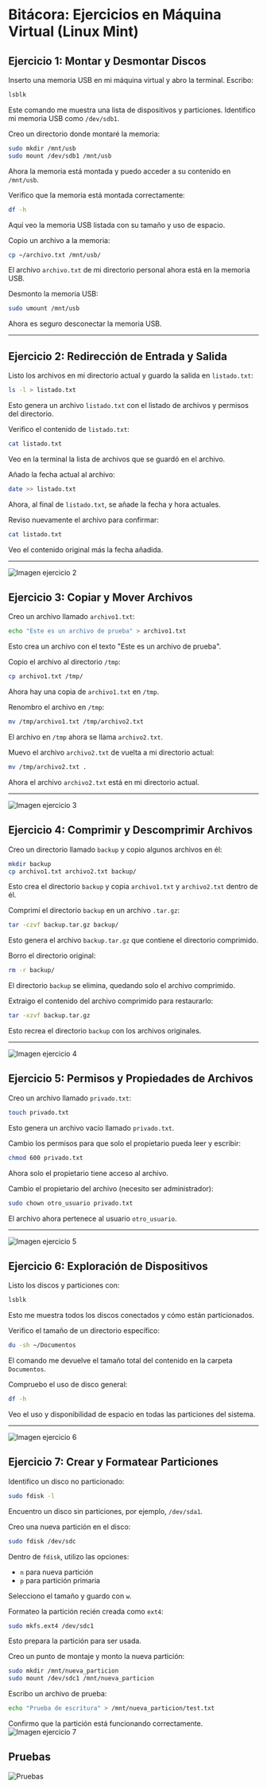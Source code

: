 # Bitácora: Ejercicios en Máquina Virtual (Linux Mint)

## Ejercicio 1: Montar y Desmontar Discos

Inserto una memoria USB en mi máquina virtual y abro la terminal. Escribo:

```bash
lsblk
```

Este comando me muestra una lista de dispositivos y particiones. Identifico mi memoria USB como `/dev/sdb1`.

Creo un directorio donde montaré la memoria:

```bash
sudo mkdir /mnt/usb
sudo mount /dev/sdb1 /mnt/usb
```

Ahora la memoria está montada y puedo acceder a su contenido en `/mnt/usb`.

Verifico que la memoria está montada correctamente:

```bash
df -h
```

Aquí veo la memoria USB listada con su tamaño y uso de espacio.

Copio un archivo a la memoria:

```bash
cp ~/archivo.txt /mnt/usb/
```

El archivo `archivo.txt` de mi directorio personal ahora está en la memoria USB.

Desmonto la memoria USB:

```bash
sudo umount /mnt/usb
```

Ahora es seguro desconectar la memoria USB.

---

## Ejercicio 2: Redirección de Entrada y Salida

Listo los archivos en mi directorio actual y guardo la salida en `listado.txt`:

```bash
ls -l > listado.txt
```

Esto genera un archivo `listado.txt` con el listado de archivos y permisos del directorio.

Verifico el contenido de `listado.txt`:

```bash
cat listado.txt
```

Veo en la terminal la lista de archivos que se guardó en el archivo.

Añado la fecha actual al archivo:

```bash
date >> listado.txt
```

Ahora, al final de `listado.txt`, se añade la fecha y hora actuales.

Reviso nuevamente el archivo para confirmar:

```bash
cat listado.txt
```

Veo el contenido original más la fecha añadida.

---
![Imagen ejercicio 2](/home/aquiles/Imágenes/ejercicio2.png)
## Ejercicio 3: Copiar y Mover Archivos

Creo un archivo llamado `archivo1.txt`:

```bash
echo "Este es un archivo de prueba" > archivo1.txt
```

Esto crea un archivo con el texto "Este es un archivo de prueba".

Copio el archivo al directorio `/tmp`:

```bash
cp archivo1.txt /tmp/
```

Ahora hay una copia de `archivo1.txt` en `/tmp`.

Renombro el archivo en `/tmp`:

```bash
mv /tmp/archivo1.txt /tmp/archivo2.txt
```

El archivo en `/tmp` ahora se llama `archivo2.txt`.

Muevo el archivo `archivo2.txt` de vuelta a mi directorio actual:

```bash
mv /tmp/archivo2.txt .
```

Ahora el archivo `archivo2.txt` está en mi directorio actual.

---
![Imagen ejercicio 3](/home/aquiles/Imágenes/ejercicio3.png)

## Ejercicio 4: Comprimir y Descomprimir Archivos

Creo un directorio llamado `backup` y copio algunos archivos en él:

```bash
mkdir backup
cp archivo1.txt archivo2.txt backup/
```

Esto crea el directorio `backup` y copia `archivo1.txt` y `archivo2.txt` dentro de él.

Comprimí el directorio `backup` en un archivo `.tar.gz`:

```bash
tar -czvf backup.tar.gz backup/
```

Esto genera el archivo `backup.tar.gz` que contiene el directorio comprimido.

Borro el directorio original:

```bash
rm -r backup/
```

El directorio `backup` se elimina, quedando solo el archivo comprimido.

Extraigo el contenido del archivo comprimido para restaurarlo:

```bash
tar -xzvf backup.tar.gz
```

Esto recrea el directorio `backup` con los archivos originales.

---
![Imagen ejercicio 4](/home/aquiles/Imágenes/ejercicio4.png)

## Ejercicio 5: Permisos y Propiedades de Archivos

Creo un archivo llamado `privado.txt`:

```bash
touch privado.txt
```

Esto genera un archivo vacío llamado `privado.txt`.

Cambio los permisos para que solo el propietario pueda leer y escribir:

```bash
chmod 600 privado.txt
```

Ahora solo el propietario tiene acceso al archivo.

Cambio el propietario del archivo (necesito ser administrador):

```bash
sudo chown otro_usuario privado.txt
```

El archivo ahora pertenece al usuario `otro_usuario`.

---
![Imagen ejercicio 5](/home/aquiles/Imágenes/ejercicio5.png)

## Ejercicio 6: Exploración de Dispositivos

Listo los discos y particiones con:

```bash
lsblk
```

Esto me muestra todos los discos conectados y cómo están particionados.

Verifico el tamaño de un directorio específico:

```bash
du -sh ~/Documentos
```

El comando me devuelve el tamaño total del contenido en la carpeta `Documentos`.

Compruebo el uso de disco general:

```bash
df -h
```

Veo el uso y disponibilidad de espacio en todas las particiones del sistema.

---
![Imagen ejercicio 6](/home/aquiles/Imágenes/ejercicio6.png)

## Ejercicio 7: Crear y Formatear Particiones

Identifico un disco no particionado:

```bash
sudo fdisk -l
```

Encuentro un disco sin particiones, por ejemplo, `/dev/sda1`.

Creo una nueva partición en el disco:

```bash
sudo fdisk /dev/sdc
```

Dentro de `fdisk`, utilizo las opciones:

- `n` para nueva partición
- `p` para partición primaria

Selecciono el tamaño y guardo con `w`.

Formateo la partición recién creada como `ext4`:

```bash
sudo mkfs.ext4 /dev/sdc1
```

Esto prepara la partición para ser usada.

Creo un punto de montaje y monto la nueva partición:

```bash
sudo mkdir /mnt/nueva_particion
sudo mount /dev/sdc1 /mnt/nueva_particion
```

Escribo un archivo de prueba:

```bash
echo "Prueba de escritura" > /mnt/nueva_particion/test.txt
```

Confirmo que la partición está funcionando correctamente.
![Imagen ejercicio 7](/home/aquiles/Imágenes/ejercicio7.png)
## Pruebas

![Pruebas](/home/aquiles/Imágenes/pruebas.png)

